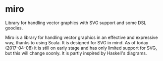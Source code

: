 # miro
Library for handling vector graphics with SVG support and some DSL goodies.

Miro is a library for handling vector graphics in an effective and expressive way, thanks to using Scala. It is designed for SVG in mind. As of today (2017-04-08) it is still on early stage and has only limited support for SVG, but this will change soonly.
It is partly inspired by Haskell's diagrams.
